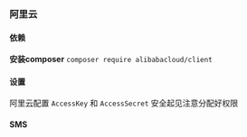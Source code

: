 ### 阿里云

#### 依赖
**安装composer** `composer require alibabacloud/client `

#### 设置
阿里云配置 `AccessKey` 和 `AccessSecret` 安全起见注意分配好权限

#### SMS
